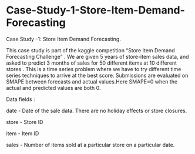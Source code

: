 # Case-Study-1-Store-Item-Demand-Forecasting
Case Study -1: Store Item Demand Forecasting.

This case study is part of the kaggle competition “Store Item Demand Forecasting Challenge” . 
We are given 5 years of store-item sales data, and asked to predict 3 months of sales for 50 different items at 10 different stores .
This is a time series problem where we have to try different time series techniques to arrive at the best score.
Submissions are evaluated on SMAPE between forecasts and actual values.Here SMAPE=0 when the actual and predicted values are both 0.



Data fields :

date - Date of the sale data. There are no holiday effects or store closures.

store - Store ID

item - Item ID

sales - Number of items sold at a particular store on a particular date.
